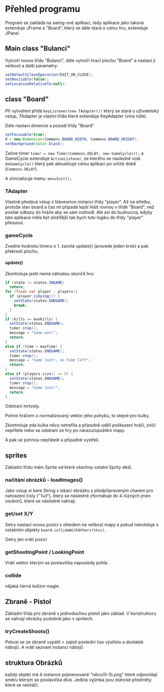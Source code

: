 # Přehled programu

Program se zakládá na swing-ové aplikaci, tedy aplikace jako taková extenduje JFrame a "Board", který se dále stará o celou hru, extenduje JPanel

## Main class "Bulanci"

Vytvoří novou třídu "Bulanci", dále vytvoří hrací plochu "Board" a nastaví ji velikost a další parametry:

``` java
setDefaultCloseOperation(EXIT_ON_CLOSE);
setResizable(false);
setLocationRelativeTo(null);
```

## class "Board"

Při vytváření přidá ```keyListener(new TAdapter())``` který se stará o uživatelský vstup, TAdapter je vlastní třída která extenduje KeyAdapter (více níže).

Dále nastaví dimenze a pozadí třídy "Board"

```java
setFocusable(true);
d = new Dimension(Commons.BOARD_WIDTH, Commons.BOARD_HEIGHT);
setBackground(Color.black);
```

Začne timer ```timer = new Timer(Commons.DELAY, new GameCycle());``` a GameCycle extenduje `ActionListener`, ze kterého se následně volá `doGameCycle()` který pak aktualizuje celou aplikaci po určité době (`Commons.DELAY`).

A zinicializuje menu. `menuInit();`

### TAdapter

Vlastně předává vstup z klávesnice instanci třídy "player". Až na střelbu, protože stav board a čas mi připadá lepší řešit rovnou v třídě "Board", než posílat odkazy do hráče aby se sám rozhodl. Ale asi do budoucna, kdyby tato aplikace měla být složitější tak bych tuto logiku do třídy "player" přesunul.

### gameCycle

Zvedne hodnotu timeru o 1. zavolá update() (provede jeden krok) a pak překreslí plochu.

#### update()

Zkontroluje jestli nemá náhodou skončit hru:

``` java
if (state != states.INGAME)
  return;
for (final var player : players){
  if (player.isDying()) {
    setState(states.ENDGAME);
    break;
  }
}
if (kills == maxKills) {
  setState(states.ENDGAME);
  timer.stop();
  message = "Game won!";
  return;
}
else if (time > maxTime) {
  setState(states.ENDGAME);
  timer.stop();
  message = "Game lost!, no time left";
  return;
}
else if (players.size() == 0) {
  setState(states.ENDGAME);
  timer.stop();
  message = "Game lost!";
  return;
}

```

Odstraní mrtvoly.

Pohne hráčem o normalizovaný vektor jeho pohybu, to stejné pro kulky.

Zkontroluje zda kulka něco netrefila a případně udělí poškození hráči, zničí nepřítele nebo se odstraní ze hry po nárazu/opuštění mapy.

A pak se pohnou nepřátelé a případně vystřelí.

## sprites

Základní třídu mám Sprite od které všechny ostatní Sprity dědí.

### načítání obrázků - loadImages()

Jako vstup si bere String s lokací obrázku s předpřipraveným charem pro nahrazení čísly ("%d"), který se následně zformátuje do 4 různých jmen souborů, které se následně nahrají.

### get/set X/Y

Setry nastaví novou pozici s ohledem na velikost mapy a pokud nekoliduje s ostatními objekty `board.collideWithOthers(this)`.

Getry jen vrátí pozici

### getShootingPoint / LookingPoint

Vrátí vektor kterým se postavička naposledy pohla.

### collide

nějaká černá kolizní magie.

## Zbraně - Pistol

Základní třída pro zbraně s jednoduchou pistolí jako základ.
V konstruktoru se nahrají obrázky podobně jako v spritech.

### tryCreateShoots()

Pokusí se ze zbraně vypálit = zajistí poslední čas výstřelu a dostatek nábojů.
A vrátí seznam instancí nábojů

## struktura Obrázků

každý objekt má 4 instance pojmenované "něco(0-3).png" které odpovídají směru kterým se postavička dívá. Jediná výjimka jsou statické předměty které se neotáčí.